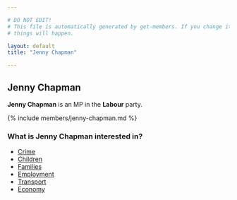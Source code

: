 ```yaml
---

# DO NOT EDIT!
# This file is automatically generated by get-members. If you change it, bad
# things will happen.

layout: default
title: "Jenny Chapman"

---
```


## Jenny Chapman

**Jenny Chapman** is an MP in the **Labour** party.

{% include members/jenny-chapman.md %}

### What is Jenny Chapman interested in?


* [Crime](/interests/crime.html)
* [Children](/interests/children.html)
* [Families](/interests/families.html)
* [Employment](/interests/employment.html)
* [Transport](/interests/transport.html)
* [Economy](/interests/economy.html)
